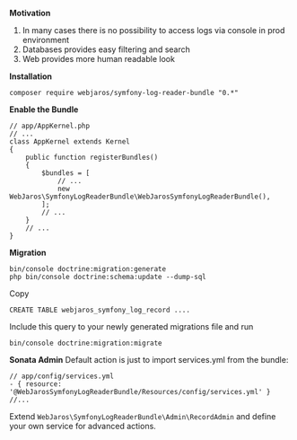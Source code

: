 **Motivation**
1. In many cases there is no possibility to access logs via console in prod environment
2. Databases provides easy filtering and search
3. Web provides more human readable look

**Installation**

`composer require webjaros/symfony-log-reader-bundle "0.*"`

**Enable the Bundle**

```
// app/AppKernel.php
// ...
class AppKernel extends Kernel
{
    public function registerBundles()
    {
        $bundles = [
            // ...
            new WebJaros\SymfonyLogReaderBundle\WebJarosSymfonyLogReaderBundle(),
        ];
        // ...
    }
    // ...
}
```

**Migration**

```
bin/console doctrine:migration:generate
php bin/console doctrine:schema:update --dump-sql
```

Copy
```
CREATE TABLE webjaros_symfony_log_record ....
```

Include this query to your newly generated migrations file and run

```bin/console doctrine:migration:migrate```

**Sonata Admin**
Default action is just to import services.yml from the bundle:
```
// app/config/services.yml
- { resource: '@WebJarosSymfonyLogReaderBundle/Resources/config/services.yml' }
//...
```

Extend `WebJaros\SymfonyLogReaderBundle\Admin\RecordAdmin` and define your own service for advanced actions.

